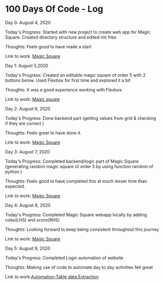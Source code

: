 # 100 Days Of Code - Log

Day 0: August 4, 2020 

Today's Progress: Started with new project to create web app for Magic Square. Created directory structure
		and edited init files 
		
Thoughts: Feels good to have made a start

Link to work:   [Magic Square](https://github.com/Vaibz123/5-by-5-magic-square/commit/01344da52149eb27509434bf0a6d85a0f3618c5b)

Day 1: August 5,2020

Today's Progress: Created an editable magic square of order 5 with 2 buttons below.
		  Used Flexbox for first time and explored it a bit
		  
Thoughts: It was a good experience working with Flexbox

Link to work:   [Magic square](https://github.com/Vaibz123/5-by-5-magic-square/commit/01344da52149eb27509434bf0a6d85a0f3618c5b)

Day 2: August 6, 2020

Today's Progress: Done backend part (getting values from grid & checking if they are correct )

Thoughts: Feels great to have done it.

Link to work: [Magic Square](https://github.com/Vaibz123/5-by-5-magic-square/commit/45a2233eea3026bb23d7c39c13c94072ffaf1fe7)

Day 3: August 7, 2020

Today's Progress: Completed backend/logic part of Magic Square (generating random magic square of order 5 by using function random of python )

Thoughts: Feels good to have completed this at much lesser time than expected.

Link to work: [Magic Square](https://github.com/Vaibz123/5-by-5-magic-square/commit/21541c0e20915fbd5b18ad86611bbded562a06d0)

Day 4: August 8, 2020

Today's Progress: Completed Magic Square webapp locally by adding rules(LHS) and score(RHS)

Thoughts: Looking forward to keep being consistent throughout this journey

Link to work: [Magic Square](https://github.com/Vaibz123/5-by-5-magic-square/commit/9e17aaf73d561556032bcec8642b35014686a3fa)

Day 5: August 9, 2020

Today's Progress: Completed Login automation of website

Thoughts: Making use of code to automate day to day activities felt great

Link to work:[Automation-Table data Extraction](https://github.com/Vaibz123/Webtable-data-extraction/commit/a37301a34718a31f181f7df8a191bf82c1089f63)



